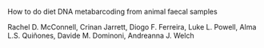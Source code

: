 How to do diet DNA metabarcoding from animal faecal samples

Rachel D. McConnell, Crinan Jarrett, Diogo F. Ferreira, Luke L. Powell, Alma L.S. Quiñones, Davide M. Dominoni, Andreanna J. Welch

